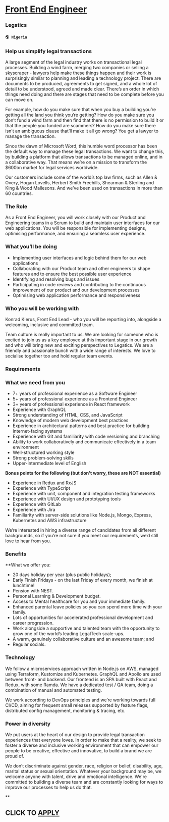 # [Front End Engineer](https://www.remotewlb.com/apply/front-end-engineer-68486)  
### Legatics  
#### `🌎 Nigeria`  

### Help us simplify legal transactions

A large segment of the legal industry works on transactional legal processes. Building a wind farm, merging two companies or selling a skyscraper - lawyers help make these things happen and their work is surprisingly similar to planning and leading a technology project. There are documents to be produced, agreements to get signed, and a whole lot of detail to be understood, agreed and made clear. There’s an order in which things need doing and there are stages that need to be complete before you can move on.

For example, how do you make sure that when you buy a building you’re getting all the land you think you’re getting? How do you make sure you don’t fund a wind farm and then find that there is no permission to build it or that the people you funded are scammers? How do you make sure there isn’t an ambiguous clause that’ll make it all go wrong? You get a lawyer to manage the transaction.

Since the dawn of Microsoft Word, this humble word processor has been the default way to manage these legal transactions. We want to change this, by building a platform that allows transactions to be managed online, and in a collaborative way. That means we’re on a mission to transform the $600bn market for legal services worldwide.

Our customers include some of the world’s top law firms, such as Allen & Overy, Hogan Lovells, Herbert Smith Freehills, Shearman & Sterling and King & Wood Mallesons. And we’ve been used on transactions in more than 60 countries.

### The Role

As a Front End Engineer, you will work closely with our Product and Engineering teams in a Scrum to build and maintain user interfaces for our web applications. You will be responsible for implementing designs, optimising performance, and ensuring a seamless user experience.

### What you’ll be doing

  * Implementing user interfaces and logic behind them for our web applications
  * Collaborating with our Product team and other engineers to shape features and to ensure the best possible user experience
  * Identifying and resolving bugs and issues
  * Participating in code reviews and contributing to the continuous improvement of our product and our development processes
  * Optimising web application performance and responsiveness

### Who you will be working with

Konrad Kierus, Front End Lead - who you will be reporting into, alongside a welcoming, inclusive and committed team.

Team culture is really important to us. We are looking for someone who is excited to join us as a key employee at this important stage in our growth and who will bring new and exciting perspectives to Legatics. We are a friendly and passionate bunch with a wide range of interests. We love to socialise together too and hold regular team events.

### Requirements

### What we need from you

  * 7+ years of professional experience as a Software Engineer
  * 5+ years of professional experience as a Frontend Engineer
  * 3+ years of professional experience in React framework
  * Experience with GraphQL
  * Strong understanding of HTML, CSS, and JavaScript
  * Knowledge of modern web development best practices
  * Experience in architectural patterns and best practice for building internet-facing systems
  * Experience with Git and familiarity with code versioning and branching
  * Ability to work collaboratively and communicate effectively in a team environment
  * Well-structured working style
  * Strong problem-solving skills
  * Upper-intermediate level of English

**Bonus points for the following (but don't worry, these are NOT essential)**

  * Experience in Redux and RxJS
  * Experience with TypeScript
  * Experience with unit, component and integration testing frameworks
  * Experience with UI/UX design and prototyping tools
  * Experience with GitLab
  * Experience with Jira
  * Familiarity with server-side solutions like Node.js, Mongo, Express, Kubernetes and AWS infrastructure

We’re interested in hiring a diverse range of candidates from all different backgrounds, so if you’re not sure if you meet our requirements, we’d still love to hear from you.

### Benefits

 **What we offer you:

  * 20 days holiday per year (plus public holidays);
  * Early Finish Fridays - on the last Friday of every month, we finish at lunchtime!
  * Pension with NEST.
  * Personal Learning & Development budget.
  * Access to Mental healthcare for you and your immediate family.
  * Enhanced parental leave policies so you can spend more time with your family.
  * Lots of opportunities for accelerated professional development and career progression.
  * Work alongside a supportive and talented team with the opportunity to grow one of the world’s leading LegalTech scale-ups.
  * A warm, genuinely collaborative culture and an awesome team; and
  * Regular socials.

### Technology

We follow a microservices approach written in Node.js on AWS, managed using Terraform, Kustomize and Kubernetes. GraphQL and Apollo are used between front- and backend. Our frontend is an SPA built with React and Redux, with some Ramda. We have a dedicated test / QA team, doing a combination of manual and automated testing.

We work according to DevOps principles and we’re working towards full CI/CD, aiming for frequent small releases supported by feature flags, distributed config management, monitoring & tracing, etc.

### Power in diversity

We put users at the heart of our design to provide legal transaction experiences that everyone loves. In order to make that a reality, we seek to foster a diverse and inclusive working environment that can empower our people to be creative, effective and innovative, to build a brand we are proud of.

We don’t discriminate against gender, race, religion or belief, disability, age, marital status or sexual orientation. Whatever your background may be, we welcome anyone with talent, drive and emotional intelligence. We're committed to building a diverse team and are constantly looking for ways to improve our processes to help us do that.

**

  
## CLICK TO [APPLY](https://www.remotewlb.com/apply/front-end-engineer-68486)

